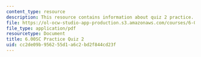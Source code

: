 ```yaml
---
content_type: resource
description: This resource contains information about quiz 2 practice.
file: https://ol-ocw-studio-app-production.s3.amazonaws.com/courses/6-00sc-introduction-to-computer-science-and-programming-spring-2011/cc2de09b956255d1a6c2bd2f844cd23f_MIT6_00SCS11_q2_practice.pdf
file_type: application/pdf
resourcetype: Document
title: 6.00SC Practice Quiz 2
uid: cc2de09b-9562-55d1-a6c2-bd2f844cd23f
---
```

